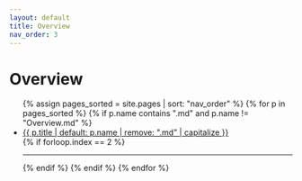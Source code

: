 ```yaml
---
layout: default
title: Overview
nav_order: 3
---
```


# Overview

<ul>
{% assign pages_sorted = site.pages | sort: "nav_order" %}
{% for p in pages_sorted %}
  {% if p.name contains ".md" and p.name != "Overview.md" %}
    <li><a href="{{ p.url | relative_url }}">{{ p.title | default: p.name | remove: ".md" | capitalize }}</a></li>
    {% if forloop.index == 2 %}
      <hr>
    {% endif %}
  {% endif %}
{% endfor %}
</ul>